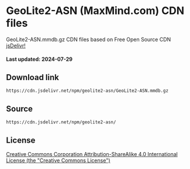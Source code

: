 # GeoLite2-ASN (MaxMind.com) CDN files

GeoLite2-ASN.mmdb.gz CDN files based on Free Open Source CDN [jsDelivr!](https://www.jsdelivr.com/)

#### Last updated: 2024-07-29

## Download link
```
https://cdn.jsdelivr.net/npm/geolite2-asn/GeoLite2-ASN.mmdb.gz
```

## Source
```
https://cdn.jsdelivr.net/npm/geolite2-asn/
```

## License
[Creative Commons Corporation Attribution-ShareAlike 4.0 International License (the "Creative Commons License")](https://creativecommons.org/licenses/by-sa/4.0/)
